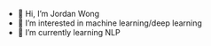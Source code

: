 - 👋 Hi, I’m Jordan Wong
- 👀 I’m interested in machine learning/deep learning 
- 🌱 I’m currently learning NLP

<!---
15913117853/15913117853 is a ✨ special ✨ repository because its `README.md` (this file) appears on your GitHub profile.
You can click the Preview link to take a look at your changes.
--->
